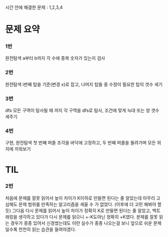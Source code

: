 시간 안에 해결한 문제 : 1,2,3,4 

# 문제 요약

### 1번
완전탐색
a부터 b까지 각 수에 중복 숫자가 있는지 검사

### 2번
완전탐색
i번째 탑을 기준(변경 x)로 잡고, 나머지 탑들 중 수정이 필요한 탑의 갯수 세기

### 3번
dfs
모든 구역이 탐사될 때 까지 각 구역을 dfs로 탐사, 조건에 맞게 늑대 또는 양 갯수 세주기

### 4번
구현, 완전탐색
첫 번째 퍼즐 조각을 바닥에 고정하고,
두 번째 퍼즐을 돌려가며 모든 위치에 끼워보기

# TIL

### 2번
처음에 문제를 잘못 읽어서 높이 차이가 K이하로 만들면 된다는 줄 알았는데 아무리 고심해도 문제 범위를 만족하는 알고리즘을 세울 수 가 없었다. (이후에 더 고민 해봐야 할듯)
그다음 다시 문제를 읽어서 높이 차이가 정확히 K로 만들면 된다는 줄 알았고, 백트래킹을 생각하고 있다가
다시 문제를 읽으니 +-K도아닌 정확히 +K였다.
문제를 잘못 읽는 경우가 종종 있어서 신경썼는데도 이런 실수가 종종 나오는걸 보니 앞으로 쉬운 문제일수록 천천히 읽는 습관을 들여야겠다.


